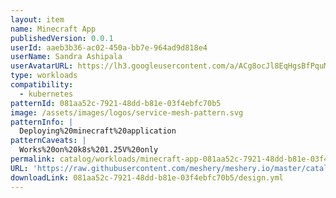 ```yaml
---
layout: item
name: Minecraft App
publishedVersion: 0.0.1
userId: aaeb3b36-ac02-450a-bb7e-964ad9d818e4
userName: Sandra Ashipala
userAvatarURL: https://lh3.googleusercontent.com/a/ACg8ocJl8EqHgsBfPquM_WaRdveLT8nZKtnpvAkIp3cFJxz8yA=s96-c
type: workloads
compatibility:
  - kubernetes
patternId: 081aa52c-7921-48dd-b81e-03f4ebfc70b5
image: /assets/images/logos/service-mesh-pattern.svg
patternInfo: |
  Deploying%20minecraft%20application
patternCaveats: |
  Works%20on%20k8s%201.25V%20only
permalink: catalog/workloads/minecraft-app-081aa52c-7921-48dd-b81e-03f4ebfc70b5.html
URL: 'https://raw.githubusercontent.com/meshery/meshery.io/master/catalog/081aa52c-7921-48dd-b81e-03f4ebfc70b5/0.0.1/design.yml'
downloadLink: 081aa52c-7921-48dd-b81e-03f4ebfc70b5/design.yml
---
```

